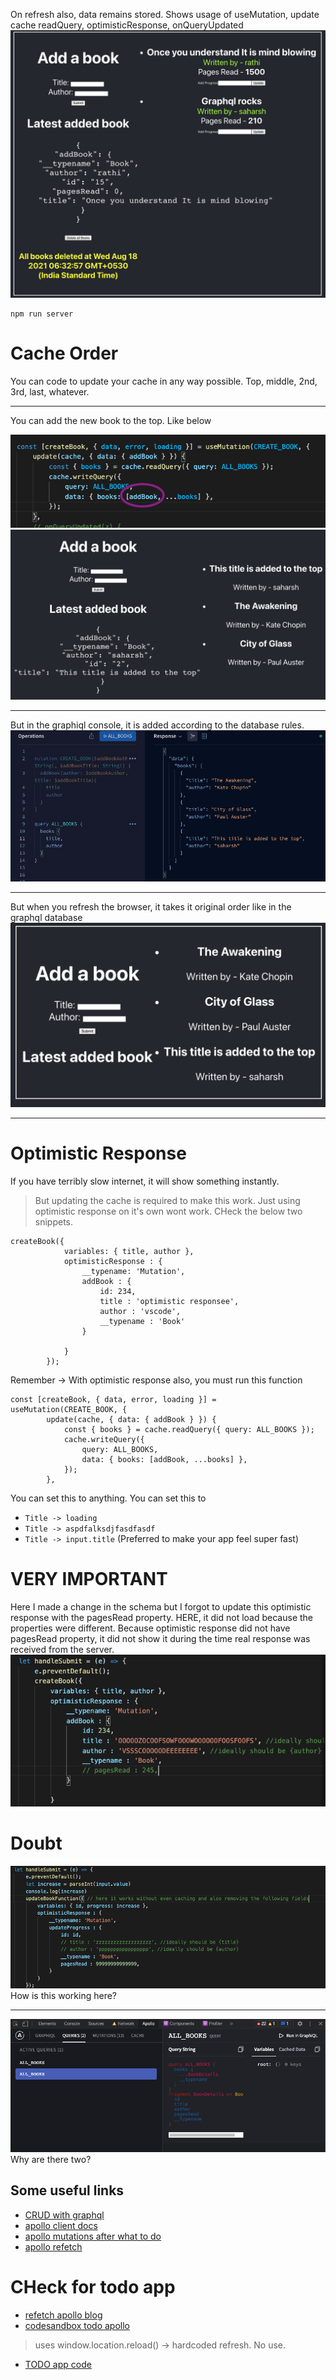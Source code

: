 On refresh also, data remains stored.
Shows usage of useMutation, update cache readQuery, optimisticResponse, onQueryUpdated
![](2021-08-18-06-36-01.png)
```
npm run server
```
# Cache Order 
You can code to update your cache in any way possible. Top, middle, 2nd, 3rd, last, whatever.

-----
You can add the new book to the top. Like below

![](2021-08-18-03-38-01.png)
![](2021-08-18-03-40-10.png)

------




But in the graphiql console, it is added according to the database rules.
![](2021-08-18-03-41-33.png) 

-------
But when you refresh the browser, it takes it original order like in the graphql database
![](2021-08-18-03-42-15.png)

-------
# Optimistic Response 
If you have terribly slow internet, it will show something instantly. 
> But updating the cache is required to make this work. Just using optimistic response on it's own wont work. CHeck the below two snippets.
```
createBook({
			variables: { title, author },
            optimisticResponse : {
                __typename: 'Mutation',
                addBook : {
                    id: 234,
                    title : 'optimistic responsee',
                    author : 'vscode',
                    __typename : 'Book'
                }
                
            }
		});
```
Remember -> With optimistic response also, you must run this function 
```
const [createBook, { data, error, loading }] = useMutation(CREATE_BOOK, {
		update(cache, { data: { addBook } }) {
			const { books } = cache.readQuery({ query: ALL_BOOKS });
			cache.writeQuery({
				query: ALL_BOOKS,
				data: { books: [addBook, ...books] },
			});
		},
```


You can set this to anything. You can set this to 
- `Title -> loading` 
- `Title -> aspdfalksdjfasdfasdf` 
- `Title -> input.title` (Preferred to make your app feel super fast)

# VERY IMPORTANT
Here I made a change in the schema but I forgot to update this optimistic response with the pagesRead property. HERE, it did not load because the properties were different. Because optimistic response did not have pagesRead property, it did not show it during the time real response was received from the server.
![](2021-08-18-05-22-36.png)

# Doubt
![](2021-08-18-06-26-59.png)
How is this working here?


-----

![](2021-08-18-06-47-37.png)
Why are there two?


## Some useful links
- [CRUD with graphql](https://codesource.io/build-a-crud-application-with-react-and-apollo-graphql/)
- [apollo client docs](https://www.apollographql.com/docs/react/api/react/hooks/#usemutation)
- [apollo mutations after what to do](https://www.apollographql.com/docs/react/data/mutations/#making-all-other-cache-updates)
- [apollo refetch ](https://www.apollographql.com/docs/react/data/mutations/#refetching-queries)


# CHeck for todo app
- [refetch apollo blog](https://www.apollographql.com/blog/apollo-client/caching/when-to-use-refetch-queries/)
- [codesandbox todo apollo](https://codesandbox.io/s/github/apollographql/docs-examples/tree/main/full-stack/todo-list/todo-list-client?fontsize=14&hidenavigation=1&theme=dark)


> uses window.location.reload() -> hardcoded refresh. No use.
- [TODO app code](https://codesource.io/build-a-crud-application-with-react-and-apollo-graphql/)
